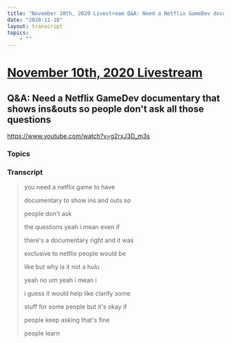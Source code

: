 ```yaml
---
title: "November 10th, 2020 Livestream Q&A: Need a Netflix GameDev documentary that shows ins&outs so people don't ask all those questions"
date: "2020-11-10"
layout: transcript
topics:
    - ""
---
```

# [November 10th, 2020 Livestream](../2020-11-10.md)
## Q&A: Need a Netflix GameDev documentary that shows ins&outs so people don't ask all those questions
https://www.youtube.com/watch?v=g2rxJ3D_m3s

### Topics


### Transcript

> you need a netflix game to have
> 
> documentary to show ins and outs so
> 
> people don't ask
> 
> the questions yeah i mean even if
> 
> there's a documentary right and it was
> 
> exclusive to netflix people would be
> 
> like but why is it not a hulu
> 
> yeah no um yeah i mean i
> 
> i guess it would help like clarify some
> 
> stuff for some people but it's okay if
> 
> people keep asking that's fine
> 
> people learn
> 
